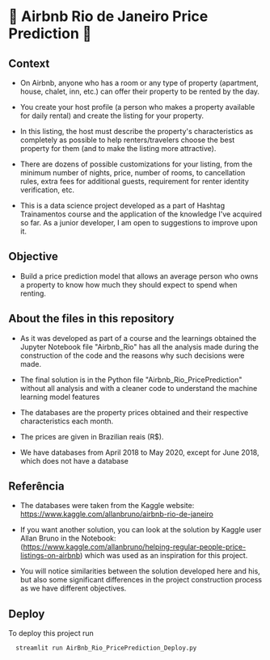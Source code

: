 
# :money_with_wings: Airbnb Rio de Janeiro Price Prediction :money_with_wings:

## Context

 - On Airbnb, anyone who has a room or any type of property (apartment, house, chalet, inn, etc.) can offer their property to be rented by the day.

 - You create your host profile (a person who makes a property available for daily rental) and create the listing for your property.

 - In this listing, the host must describe the property's characteristics as completely as possible to help renters/travelers choose the best property for them (and to make the listing more attractive).

- There are dozens of possible customizations for your listing, from the minimum number of nights, price, number of rooms, to cancellation rules, extra fees for additional guests, requirement for renter identity verification, etc.

 - This is a data science project developed as a part of Hashtag Trainamentos course and the application of the knowledge I've acquired so far. As a junior developer, I am open to suggestions to improve upon it. 

## Objective

 - Build a price prediction model that allows an average person who owns a property to know how much they should expect to spend when renting.

## About the files in this repository

 - As it was developed as part of a course and the learnings obtained the Jupyter Notebook file "Airbnb_Rio" has all the analysis made during the construction of the code and the reasons why such decisions were made.

 - The final solution is in the Python file "Airbnb_Rio_PricePrediction" without all analysis and with a cleaner code to understand the machine learning model features

- The databases are the property prices obtained and their respective characteristics each month.

- The prices are given in Brazilian reais (R$).

- We have databases from April 2018 to May 2020, except for June 2018, which does not have a database

## Referência

-  The databases were taken from the Kaggle website: https://www.kaggle.com/allanbruno/airbnb-rio-de-janeiro

 - If you want another solution, you can look at the solution by Kaggle user Allan Bruno in the Notebook: (https://www.kaggle.com/allanbruno/helping-regular-people-price-listings-on-airbnb) which was used as an inspiration for this project.

 - You will notice similarities between the solution developed here and his, but also some significant differences in the project construction process as we have different objectives.

## Deploy

To deploy this project run

```bash
  streamlit run AirBnb_Rio_PricePrediction_Deploy.py
```


